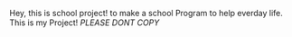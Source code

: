 Hey, this is school project! to make a school Program to help everday life. This is my Project! 
*PLEASE DONT COPY* 
